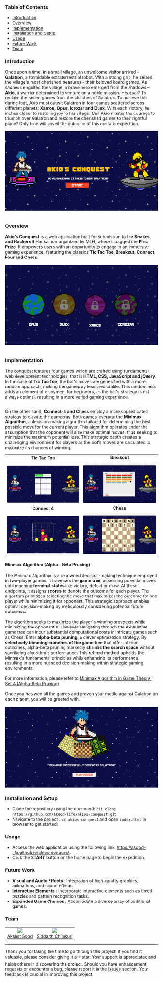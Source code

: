 <h3>Table of Contents</h3>
<ul>
    <li><a href="#introduction">Introduction</a></li>
    <li><a href="#overview">Overview</a></li>
    <li><a href="#implementation">Implementation</a></li>
    <li><a href="#installation-and-setup">Installation and Setup</a></li>
    <li><a href="#usage">Usage</a></li>
    <li><a href="#future-work">Future Work</a></li>
    <li><a href="#team">Team</a></li>
</ul>

<h3 id="introduction">Introduction</h3>
<div>
   Once upon a time, in a small village, an unwelcome visitor arrived - <b>Galatron</b>, a formidable extraterrestrial robot. With a strong grip, he seized the village's most cherished treasures - their beloved board games. As sadness engulfed the village, a brave hero emerged from the shadows – <b>Akio</b>, a warrior determined to venture on a noble mission. His goal? To reclaim the stolen games from the clutches of Galatron. To achieve this daring feat, Akio must outwit Galatron in four games scattered across different planets: <b>Xamos, Opus, Icrozar and Duex</b>. With each victory, he inches closer to restoring joy to his village. Can Akio muster the courage to triumph over Galatron and restore the cherished games to their rightful place? Only time will unveil the outcome of this ecstatic expedition.
</div><br>

<table>
   <tr>
      <img src="./images/home-page.png">
   </tr>
</table>

<h3 id="overview">Overview</h3>
<b>Akio's Conquest</b> is a web application built for submission to the <b>Snakes and Hackers II</b> Hackathon organized by MLH, where it bagged the <B>First Prize</b>. It empowers users with an opportunity to engage in an immersive gaming experience, featuring the classics <b>Tic Tac Toe, Breakout, Connect Four and Chess</b>.
<br><br>
<table>
   <tr>
      <img src="./images/planets-names.png">
   </tr>
</table>

<h3 id="implementation">Implementation</h3>
<div>
   The conquest features four games which are crafted using fundamental web development technologies, that is <b>HTML, CSS, JavaScript and jQuery</b>. In the case of <b>Tic Tac Toe</b>, the bot's moves are generated with a more random approach, making the gameplay less predictable. This randomness adds an element of enjoyment for beginners, as the bot's strategy is not always optimal, resulting in a more varied gaming experience.<br><br>

   On the other hand, <b>Connect-4 and Chess</b> employ a more sophisticated strategy to elevate the gameplay. Both games leverage the <b>Minimax Algorithm</b>, a decision-making algorithm tailored for determining the best possible move for the current player. This algorithm operates under the assumption that the opponent will also make optimal moves, thus seeking to minimize the maximum potential loss. This strategic depth creates a challenging environment for players as the bot's moves are calculated to maximize its chances of winning.
</div>

<table>
   <tr>
      <td>
         <div align="center"><b>Tic Tac Toe</b></div>
         <br>
         <img src="./images/tic-tac-toe.png">
      </td>
      <td>
         <div align="center"><b>Breakout</b></div>
         <br>
         <img src="./images/breakout.png">
      </td>
   </tr>
   <tr>
      <td>
         <div align="center"><b>Connect 4</b></div>
         <br>
         <img src="./images/connect-4.png">
      </td>
      <td>
         <div align="center"><b>Chess</b></div>
         <br>
         <img src="./images/chess.png">
      </td>
   </tr>
</table>

<div>
   <h4>Minmax Algorithm (Alpha - Beta Pruning)</h4>
   <div>
      The Minimax Algorithm is a renowned decision-making technique employed in two-player games. It traverses the <b>game tree</b>, assessing potential moves until reaching <b>terminal states</b> like victory, defeat or draw. At these endpoints, it assigns <b>scores</b> to denote the outcome for each player. The algorithm prioritizes selecting the move that maximizes the outcome for one player while minimizing it for opponent. This strategic approach enables optimal decision-making by meticulously considering potential future outcomes.
   </div>
   <br>
   <div>
      The algorithm seeks to maximize the player's winning prospects while minimizing the opponent's. However navigating through the exhaustive game tree can incur substantial computational costs in intricate games such as Chess. Enter <b>alpha-beta pruning</b>, a clever optimization strategy. By <b>selectively trimming branches of the game tree</b> that offer inferior outcomes, alpha-beta pruning markedly <b>shrinks the search space</b> without sacrificing algorithm's performance. This refined method upholds the Minmax's fundamental principles while enhancing its performance, resulting in a more nuanced decision-making within strategic gaming environments.
   </div>
   <br>
   <div>
      For more information, please refer to <a href="https://www.geeksforgeeks.org/minimax-algorithm-in-game-theory-set-4-alpha-beta-pruning">Minimax Algorithm in Game Theory | Set 4 (Alpha-Beta Pruning)</a>
   </div>
</div>
<br>
<div>
   Once you has won all the games and proven your mettle against Galatron on each planet, you will be greeted with.<br><br>
</div>
<img src="./images/win-page.png">

<h3 id="installation-and-setup">Installation and Setup</h3>
<ul>
   <li>
      Clone the repository using the command:
      <code>git clone https://github.com/asood-life/akios-conquest.git</code>
   </li>
   <li>
      Navigate to the project : 
      <code>cd akios-conquest</code> and 
      open <code>index.html</code> in browser to get started.
   </li>
</ul>

<h3 id="usage">Usage</h3>
<ul>
   <li>Access the web application using the following link: <a href="https://asood-life.github.io/akios-conquest">https://asood-life.github.io/akios-conquest</a>.
   </li>
   <li>
      Click the <b>START</b> button on the home page to begin the expedition.
</ul>

<h3 id="future-work">Future Work</h3>
<ul>
   <li>
      <b> Visual and Audio Effects</b> : Integration of high-quality graphics, animations, and sound effects.
   </li>
   <li>
      <b>Interactive Elements</b> : Incorporate interactive elements such as timed puzzles and pattern recognition tasks.
   </li>
   <li>
      <b>Expanded Game Choices</b> : Accomodate a diverse array of additional games.
   </li>
</ul>

<h3 id="team">Team</h3>
<div>
    <table>
        <tr align="center">
            <td>
                <img width="100" src="https://avatars.githubusercontent.com/u/148894491?v=4"><br>
                <a href="https://github.com/asood-life">Akshat Sood</a>
            </td>
            <td>
                <img width="100" src="https://d112y698adiu2z.cloudfront.net/photos/production/user_photos/002/188/953/datas/profile.jpg"><br>
                <a href="https://github.com/asood-life">Siddarth Chilukuri</a>
            </td>
        </tr>
    </table>
</div>
<hr>
<div>
    Thank you for taking the time to go through this project! If you find it valuable, please consider giving it a ⭐ star. Your support is appreciated and helps others in discovering the project. Should you have enhancement requests or encounter a bug, please report it in the <a href="https://github.com/asood-life/akios-conquest/issues">Issues</a> section. Your feedback is crucial in improving this project.
</div>
